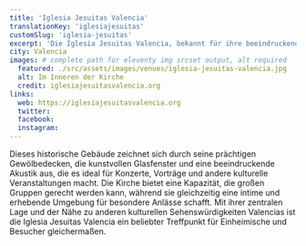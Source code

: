 ```yaml
---
title: 'Iglesia Jesuitas Valencia'
translationKey: 'iglesiajesuitas'
customSlug: 'iglesia-jesuitas'
excerpt: 'Die Iglesia Jesuitas Valencia, bekannt für ihre beeindruckende Architektur und spirituelle Atmosphäre, stellt einen außergewöhnlichen Veranstaltungsort im Herzen von Valencia dar.'
city: Valencia
images: # complete path for eleventy img srcset output, alt required
  featured: ./src/assets/images/venues/iglesia-jesuitas-valencia.jpg
  alt: Im Inneren der Kirche
  credit: iglesiajesuitasvalencia.org
links:
  web: https://iglesiajesuitasvalencia.org
  twitter:
  facebook:
  instagram:
---
```


Dieses historische Gebäude zeichnet sich durch seine prächtigen Gewölbedecken, die kunstvollen Glasfenster und eine beeindruckende Akustik aus, die es ideal für Konzerte, Vorträge und andere kulturelle Veranstaltungen macht. Die Kirche bietet eine Kapazität, die großen Gruppen gerecht werden kann, während sie gleichzeitig eine intime und erhebende Umgebung für besondere Anlässe schafft. Mit ihrer zentralen Lage und der Nähe zu anderen kulturellen Sehenswürdigkeiten Valencias ist die Iglesia Jesuitas Valencia ein beliebter Treffpunkt für Einheimische und Besucher gleichermaßen.
